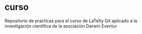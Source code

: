 # curso
Repositorio de practicas para el curso de LaTeXy Git aplicado a la investigación científica de la asociación Darwin Eventur
